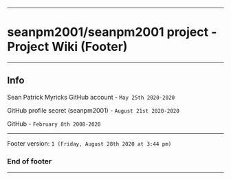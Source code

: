 
***

# seanpm2001/seanpm2001 project - Project Wiki (Footer)

***

## Info

Sean Patrick Myricks GitHub account - `May 25th 2020-2020`

GitHub profile secret (seanpm2001) - `August 21st 2020-2020`

GitHub - `February 8th 2008-2020`

***

Footer version: `1 (Friday, August 28th 2020 at 3:44 pm)`

### End of footer

***
